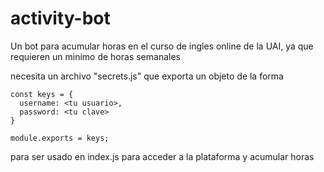 # activity-bot
Un bot para acumular horas en el curso de ingles online de la UAI, ya que requieren un minimo de horas semanales

necesita un archivo "secrets.js" que exporta un objeto de la forma

```
const keys = {
  username: <tu usuario>,
  password: <tu clave>
}

module.exports = keys;
```

para ser usado en index.js para acceder a la plataforma y acumular horas
